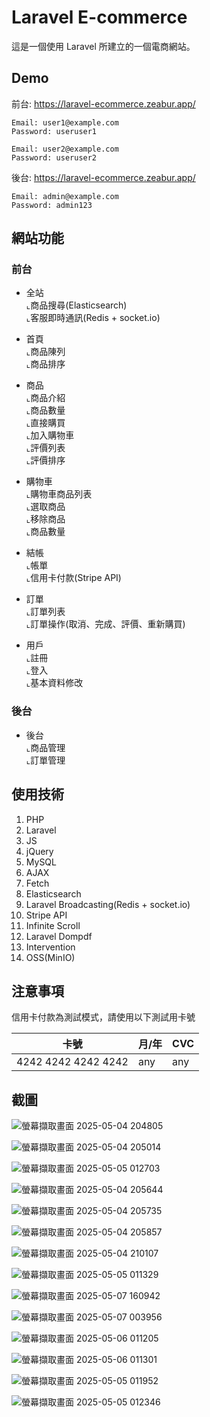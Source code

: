 # Laravel E-commerce

這是一個使用 Laravel 所建立的一個電商網站。

## Demo

前台: https://laravel-ecommerce.zeabur.app/
```
Email: user1@example.com
Password: useruser1
```
```
Email: user2@example.com
Password: useruser2
```

後台: https://laravel-ecommerce.zeabur.app/

```
Email: admin@example.com
Password: admin123
```

## 網站功能

### 前台

* 全站<BR>
⌞商品搜尋(Elasticsearch)<BR>
⌞客服即時通訊(Redis + socket.io)<BR>

* 首頁<BR>
⌞商品陳列<BR>
⌞商品排序<BR>

* 商品<BR>
⌞商品介紹<BR>
⌞商品數量<BR>
⌞直接購買<BR>
⌞加入購物車<BR>
⌞評價列表<BR>
⌞評價排序<BR>

* 購物車<BR>
⌞購物車商品列表<BR>
⌞選取商品<BR>
⌞移除商品<BR>
⌞商品數量<BR>

* 結帳<BR>
⌞帳單<BR>
⌞信用卡付款(Stripe API)<BR>

* 訂單<BR>
⌞訂單列表<BR>
⌞訂單操作(取消、完成、評價、重新購買)<BR>

* 用戶<BR>
⌞註冊<BR>
⌞登入<BR>
⌞基本資料修改<BR>

### 後台

* 後台<BR>
⌞商品管理<BR>
⌞訂單管理<BR>

## 使用技術

1. PHP
2. Laravel
3. JS
4. jQuery
5. MySQL
6. AJAX
7. Fetch 
8. Elasticsearch
9. Laravel Broadcasting(Redis + socket.io)
10. Stripe API
11. Infinite Scroll
12. Laravel Dompdf
13. Intervention 
14. OSS(MinIO)

## 注意事項

信用卡付款為測試模式，請使用以下測試用卡號

| 卡號 | 月/年 | CVC  |
| -------- | -------- | -------- |
| 4242 4242 4242 4242 | any | any |

## 截圖

![螢幕擷取畫面 2025-05-04 204805](https://github.com/user-attachments/assets/0a5a8639-b1a8-4dfe-8b0d-7f51afcace86)

![螢幕擷取畫面 2025-05-04 205014](https://github.com/user-attachments/assets/6b283fb4-3ad2-4202-b8ec-b95bc47be379)

![螢幕擷取畫面 2025-05-05 012703](https://github.com/user-attachments/assets/a2fb8b95-0775-4ebd-b510-2ece5d5daa89)

![螢幕擷取畫面 2025-05-04 205644](https://github.com/user-attachments/assets/7e51fb05-ef5b-4822-accd-6a6b4e1d0b18)

![螢幕擷取畫面 2025-05-04 205735](https://github.com/user-attachments/assets/8a9422af-4cec-44ab-bf8d-b4597e374578)

![螢幕擷取畫面 2025-05-04 205857](https://github.com/user-attachments/assets/ad69fbaf-f5ad-4f9c-bbe9-c3687ad97cb8)

![螢幕擷取畫面 2025-05-04 210107](https://github.com/user-attachments/assets/8242dd6f-fd6e-4ed9-af0a-27687e6aaf5b)

![螢幕擷取畫面 2025-05-05 011329](https://github.com/user-attachments/assets/3f724a41-f2b7-48c4-83ac-b1cc739d26ff)

![螢幕擷取畫面 2025-05-07 160942](https://github.com/user-attachments/assets/7b240469-40df-4611-aa6d-1b3c7db439ec)

![螢幕擷取畫面 2025-05-07 003956](https://github.com/user-attachments/assets/df73c9a8-2706-4f36-a3e5-e4b4e3bddcfd)

![螢幕擷取畫面 2025-05-06 011205](https://github.com/user-attachments/assets/54bc83d0-f371-4901-8937-d53e91bf2b70)

![螢幕擷取畫面 2025-05-06 011301](https://github.com/user-attachments/assets/18ee2174-1bb5-4931-aa7f-cff9402ca623)

![螢幕擷取畫面 2025-05-05 011952](https://github.com/user-attachments/assets/62d289b5-229a-454c-98dc-41c20292dac9)

![螢幕擷取畫面 2025-05-05 012346](https://github.com/user-attachments/assets/09749ebd-2aa6-4694-8c62-c863118f3492)
